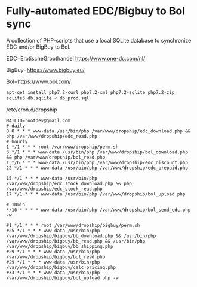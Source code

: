Fully-automated EDC/Bigbuy to Bol sync
===============
A collection of PHP-scripts that use a local SQLite database to synchronize EDC and/or BigBuy to Bol.

EDC=ErotischeGroothandel https://www.one-dc.com/nl/

BigBuy=https://www.bigbuy.eu/

Bol=https://www.bol.com/


```bash
apt-get install php7.2-curl php7.2-xml php7.2-sqlite php7.2-zip
sqlite3 db.sqlite < db_prod.sql
```

/etc/cron.d/dropship
```
MAILTO=rootdev@gmail.com
# daily
0 0 * * * www-data /usr/bin/php /var/www/dropship/edc_download.php && php /var/www/dropship/edc_read.php
# hourly
1 */1 * * * root /var/www/dropship/perm.sh
3 */1 * * * www-data /usr/bin/php /var/www/dropship/bol_download.php && php /var/www/dropship/bol_read.php
1 */6 * * * www-data /usr/bin/php /var/www/dropship/edc_discount.php
22 */1 * * * www-data /usr/bin/php /var/www/dropship/edc_prepaid.php

15 */1 * * * www-data /usr/bin/php /var/www/dropship/edc_stock_download.php && php /var/www/dropship/edc_stock_read.php
17 */1 * * * www-data /usr/bin/php /var/www/dropship/bol_upload.php

# 10min
*/10 * * * * www-data /usr/bin/php /var/www/dropship/bol_send_edc.php -w

#1 */1 * * * root /var/www/dropship/bigbuy/perm.sh
#25 */1 * * * www-data /usr/bin/php /var/www/dropship/bigbuy/bb_download.php && /usr/bin/php /var/www/dropship/bigbuy/bb_read.php && /usr/bin/php /var/www/dropship/bigbuy/bb_shipping.php
#29 */1 * * * www-data /usr/bin/php /var/www/dropship/bigbuy/bol_read.php
#29 */1 * * * www-data /usr/bin/php /var/www/dropship/bigbuy/calc_pricing.php
#33 */1 * * * www-data /usr/bin/php /var/www/dropship/bigbuy/bol_upload.php -w
```
